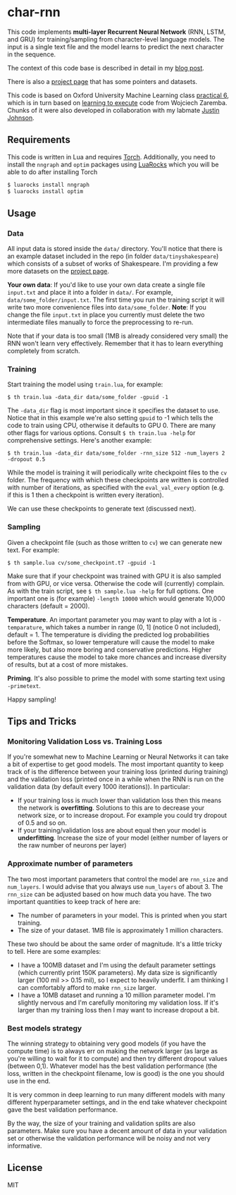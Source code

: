 
# char-rnn

This code implements **multi-layer Recurrent Neural Network** (RNN, LSTM, and GRU) for training/sampling from character-level language models. The input is a single text file and the model learns to predict the next character in the sequence. 

The context of this code base is described in detail in my [blog post](http://karpathy.github.io/2015/05/21/rnn-effectiveness/).

There is also a [project page](http://cs.stanford.edu/people/karpathy/char-rnn/) that has some pointers and datasets.

This code is based on Oxford University Machine Learning class [practical 6](https://github.com/oxford-cs-ml-2015/practical6), which is in turn based on [learning to execute](https://github.com/wojciechz/learning_to_execute) code from Wojciech Zaremba. Chunks of it were also developed in collaboration with my labmate [Justin Johnson](https://github.com/jcjohnson/).

## Requirements

This code is written in Lua and requires [Torch](http://torch.ch/).
Additionally, you need to install the `nngraph` and `optim` packages using [LuaRocks](https://luarocks.org/) which you will be able to do after installing Torch

```bash
$ luarocks install nngraph 
$ luarocks install optim
```

## Usage


### Data

All input data is stored inside the `data/` directory. You'll notice that there is an example dataset included in the repo (in folder `data/tinyshakespeare`) which consists of a subset of works of Shakespeare. I'm providing a few more datasets on the [project page](http://cs.stanford.edu/people/karpathy/char-rnn/).

**Your own data**: If you'd like to use your own data create a single file `input.txt` and place it into a folder in `data/`. For example, `data/some_folder/input.txt`. The first time you run the training script it will write two more convenience files into `data/some_folder`. **Note**: If you change the file `input.txt` in place you currently must delete the two intermediate files manually to force the preprocessing to re-run.

Note that if your data is too small (1MB is already considered very small) the RNN won't learn very effectively. Remember that it has to learn everything completely from scratch.

### Training

Start training the model using `train.lua`, for example:

```
$ th train.lua -data_dir data/some_folder -gpuid -1
```

The `-data_dir` flag is most important since it specifies the dataset to use. Notice that in this example we're also setting `gpuid` to -1 which tells the code to train using CPU, otherwise it defaults to GPU 0. There are many other flags for various options. Consult `$ th train.lua -help` for comprehensive settings. Here's another example:

```
$ th train.lua -data_dir data/some_folder -rnn_size 512 -num_layers 2 -dropout 0.5
```

While the model is training it will periodically write checkpoint files to the `cv` folder. The frequency with which these checkpoints are written is controlled with number of iterations, as specified with the `eval_val_every` option (e.g. if this is 1 then a checkpoint is written every iteration).

We can use these checkpoints to generate text (discussed next).

### Sampling

Given a checkpoint file (such as those written to `cv`) we can generate new text. For example:

```
$ th sample.lua cv/some_checkpoint.t7 -gpuid -1
```

Make sure that if your checkpoint was trained with GPU it is also sampled from with GPU, or vice versa. Otherwise the code will (currently) complain. As with the train script, see `$ th sample.lua -help` for full options. One important one is (for example) `-length 10000` which would generate 10,000 characters (default = 2000).

**Temperature**. An important parameter you may want to play with a lot is `-temparature`, which takes a number in range (0, 1] (notice 0 not included), default = 1. The temperature is dividing the predicted log probabilities before the Softmax, so lower temperature will cause the model to make more likely, but also more boring and conservative predictions. Higher temperatures cause the model to take more chances and increase diversity of results, but at a cost of more mistakes.

**Priming**. It's also possible to prime the model with some starting text using `-primetext`.

Happy sampling!

## Tips and Tricks

### Monitoring Validation Loss vs. Training Loss
If you're somewhat new to Machine Learning or Neural Networks it can take a bit of expertise to get good models. The most important quantity to keep track of is the difference between your training loss (printed during training) and the validation loss (printed once in a while when the RNN is run on the validation data (by default every 1000 iterations)). In particular:

- If your training loss is much lower than validation loss then this means the network is **overfitting**. Solutions to this are to decrease your network size, or to increase dropout. For example you could try dropout of 0.5 and so on.
- If your training/validation loss are about equal then your model is **underfitting**. Increase the size of your model (either number of layers or the raw number of neurons per layer)

### Approximate number of parameters

The two most important parameters that control the model are `rnn_size` and `num_layers`. I would advise that you always use `num_layers` of about 3. The `rnn_size` can be adjusted based on how much data you have. The two important quantities to keep track of here are:

- The number of parameters in your model. This is printed when you start training.
- The size of your dataset. 1MB file is approximately 1 million characters.

These two should be about the same order of magnitude. It's a little tricky to tell. Here are some examples:

- I have a 100MB dataset and I'm using the default parameter settings (which currently print 150K parameters). My data size is significantly larger (100 mil >> 0.15 mil), so I expect to heavily underfit. I am thinking I can comfortably afford to make `rnn_size` larger.
- I have a 10MB dataset and running a 10 million parameter model. I'm slightly nervous and I'm carefully monitoring my validation loss. If it's larger than my training loss then I may want to increase dropout a bit.

### Best models strategy

The winning strategy to obtaining very good models (if you have the compute time) is to always err on making the network larger (as large as you're willing to wait for it to compute) and then try different dropout values (between 0,1). Whatever model has the best validation performance (the loss, written in the checkpoint filename, low is good) is the one you should use in the end.

It is very common in deep learning to run many different models with many different hyperparameter settings, and in the end take whatever checkpoint gave the best validation performance.

By the way, the size of your training and validation splits are also parameters. Make sure you have a decent amount of data in your validation set or otherwise the validation performance will be noisy and not very informative.

## License

MIT
